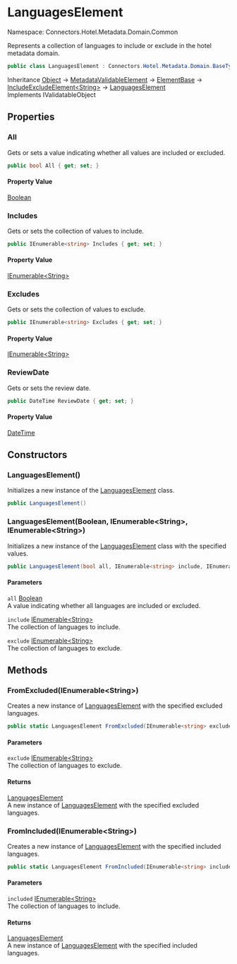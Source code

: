 # LanguagesElement

Namespace: Connectors.Hotel.Metadata.Domain.Common

Represents a collection of languages to include or exclude in the hotel metadata domain.

```csharp
public class LanguagesElement : Connectors.Hotel.Metadata.Domain.BaseTypes.IncludeExcludeElement`1[[System.String, System.Private.CoreLib, Version=8.0.0.0, Culture=neutral, PublicKeyToken=7cec85d7bea7798e]], System.ComponentModel.DataAnnotations.IValidatableObject
```

Inheritance [Object](https://docs.microsoft.com/en-us/dotnet/api/system.object) → [MetadataValidableElement](./connectors.hotel.metadata.domain.common.metadatavalidableelement) → [ElementBase](./connectors.hotel.metadata.domain.basetypes.elementbase) → [IncludeExcludeElement\<String\>](./connectors.hotel.metadata.domain.basetypes.includeexcludeelement-1) → [LanguagesElement](./connectors.hotel.metadata.domain.common.languageselement)<br />
Implements IValidatableObject

## Properties

### **All**

Gets or sets a value indicating whether all values are included or excluded.

```csharp
public bool All { get; set; }
```

#### Property Value

[Boolean](https://docs.microsoft.com/en-us/dotnet/api/system.boolean)<br />

### **Includes**

Gets or sets the collection of values to include.

```csharp
public IEnumerable<string> Includes { get; set; }
```

#### Property Value

[IEnumerable\<String\>](https://docs.microsoft.com/en-us/dotnet/api/system.collections.generic.ienumerable-1)<br />

### **Excludes**

Gets or sets the collection of values to exclude.

```csharp
public IEnumerable<string> Excludes { get; set; }
```

#### Property Value

[IEnumerable\<String\>](https://docs.microsoft.com/en-us/dotnet/api/system.collections.generic.ienumerable-1)<br />

### **ReviewDate**

Gets or sets the review date.

```csharp
public DateTime ReviewDate { get; set; }
```

#### Property Value

[DateTime](https://docs.microsoft.com/en-us/dotnet/api/system.datetime)<br />

## Constructors

### **LanguagesElement()**

Initializes a new instance of the [LanguagesElement](./connectors.hotel.metadata.domain.common.languageselement) class.

```csharp
public LanguagesElement()
```

### **LanguagesElement(Boolean, IEnumerable\<String\>, IEnumerable\<String\>)**

Initializes a new instance of the [LanguagesElement](./connectors.hotel.metadata.domain.common.languageselement) class with the specified values.

```csharp
public LanguagesElement(bool all, IEnumerable<string> include, IEnumerable<string> exclude)
```

#### Parameters

`all` [Boolean](https://docs.microsoft.com/en-us/dotnet/api/system.boolean)<br />
A value indicating whether all languages are included or excluded.

`include` [IEnumerable\<String\>](https://docs.microsoft.com/en-us/dotnet/api/system.collections.generic.ienumerable-1)<br />
The collection of languages to include.

`exclude` [IEnumerable\<String\>](https://docs.microsoft.com/en-us/dotnet/api/system.collections.generic.ienumerable-1)<br />
The collection of languages to exclude.

## Methods

### **FromExcluded(IEnumerable\<String\>)**

Creates a new instance of [LanguagesElement](./connectors.hotel.metadata.domain.common.languageselement) with the specified excluded languages.

```csharp
public static LanguagesElement FromExcluded(IEnumerable<string> exclude)
```

#### Parameters

`exclude` [IEnumerable\<String\>](https://docs.microsoft.com/en-us/dotnet/api/system.collections.generic.ienumerable-1)<br />
The collection of languages to exclude.

#### Returns

[LanguagesElement](./connectors.hotel.metadata.domain.common.languageselement)<br />
A new instance of [LanguagesElement](./connectors.hotel.metadata.domain.common.languageselement) with the specified excluded languages.

### **FromIncluded(IEnumerable\<String\>)**

Creates a new instance of [LanguagesElement](./connectors.hotel.metadata.domain.common.languageselement) with the specified included languages.

```csharp
public static LanguagesElement FromIncluded(IEnumerable<string> included)
```

#### Parameters

`included` [IEnumerable\<String\>](https://docs.microsoft.com/en-us/dotnet/api/system.collections.generic.ienumerable-1)<br />
The collection of languages to include.

#### Returns

[LanguagesElement](./connectors.hotel.metadata.domain.common.languageselement)<br />
A new instance of [LanguagesElement](./connectors.hotel.metadata.domain.common.languageselement) with the specified included languages.
